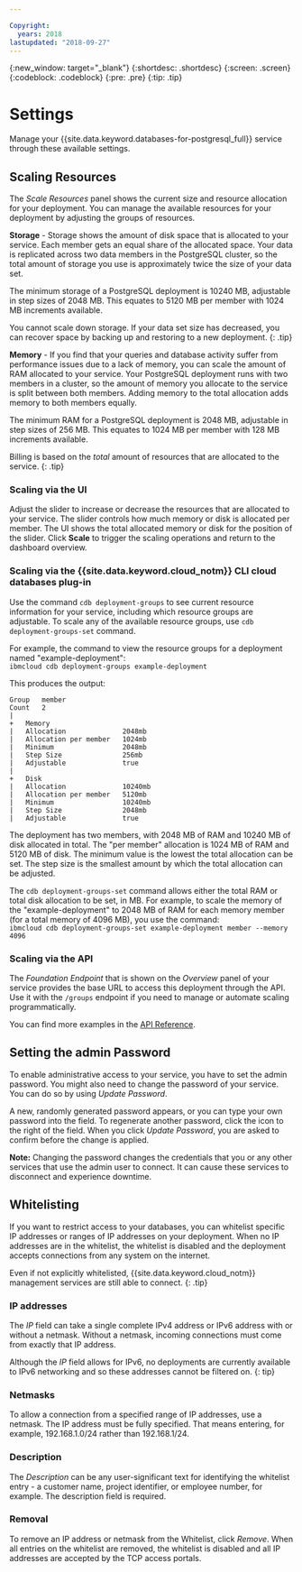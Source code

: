 ```yaml
---

Copyright:
  years: 2018
lastupdated: "2018-09-27"
---
```


{:new_window: target="_blank"}
{:shortdesc: .shortdesc}
{:screen: .screen}
{:codeblock: .codeblock}
{:pre: .pre}
{:tip: .tip}

# Settings

Manage your {{site.data.keyword.databases-for-postgresql_full}} service through these available settings.

## Scaling Resources

The _Scale Resources_ panel shows the current size and resource allocation for your deployment. You can manage the available resources for your deployment by adjusting the groups of resources. 

**Storage** - Storage shows the amount of disk space that is allocated to your service. Each member gets an equal share of the allocated space. Your data is replicated across two data members in the PostgreSQL cluster, so the total amount of storage you use is approximately twice the size of your data set.

The minimum storage of a PostgreSQL deployment is 10240 MB, adjustable in step sizes of 2048 MB. This equates to 5120 MB per member with 1024 MB increments available.

You cannot scale down storage. If your data set size has decreased, you can recover space by backing up and restoring to a new deployment.
{: .tip} 

**Memory** - If you find that your queries and database activity suffer from performance issues due to a lack of memory, you can scale the amount of RAM allocated to your service. Your PostgreSQL deployment runs with two members in a cluster, so the amount of memory you allocate to the service is split between both members. Adding memory to the total allocation adds memory to both members equally.

The minimum RAM for a PostgreSQL deployment is 2048 MB, adjustable in step sizes of 256 MB.  This equates to 1024 MB per member with 128 MB increments available.

Billing is based on the _total_ amount of resources that are allocated to the service.
{: .tip}

### Scaling via the UI

Adjust the slider to increase or decrease the resources that are allocated to your service. The slider controls how much memory or disk is allocated per member. The UI shows the total allocated memory or disk for the position of the slider. Click **Scale** to trigger the scaling operations and return to the dashboard overview. 

### Scaling via the {{site.data.keyword.cloud_notm}} CLI cloud databases plug-in

Use the command `cdb deployment-groups` to see current resource information for your service, including which resource groups are adjustable. To scale any of the available resource groups, use `cdb deployment-groups-set` command. 

For example, the command to view the resource groups for a deployment named "example-deployment":  
`ibmcloud cdb deployment-groups example-deployment`

This produces the output:

```
Group   member
Count   2
|
+   Memory
|   Allocation              2048mb
|   Allocation per member   1024mb
|   Minimum                 2048mb
|   Step Size               256mb
|   Adjustable              true
|
+   Disk
|   Allocation              10240mb
|   Allocation per member   5120mb
|   Minimum                 10240mb
|   Step Size               2048mb
|   Adjustable              true
```

The deployment has two members, with 2048 MB of RAM and 10240 MB of disk allocated in total. The "per member" allocation is 1024 MB of RAM and 5120 MB of disk. The minimum value is the lowest the total allocation can be set. The step size is the smallest amount by which the total allocation can be adjusted.

The `cdb deployment-groups-set` command allows either the total RAM or total disk allocation to be set, in MB. For example, to scale the memory of the "example-deployment" to 2048 MB of RAM for each memory member (for a total memory of 4096 MB), you use the command:  
`ibmcloud cdb deployment-groups-set example-deployment member --memory 4096`

### Scaling via the API

The _Foundation Endpoint_ that is shown on the _Overview_ panel of your service provides the base URL to access this deployment through the API. Use it with the `/groups` endpoint if you need to manage or automate scaling programmatically.

You can find more examples in the [API Reference](https://console.bluemix.net/apidocs/cloud-databases-api#get-currently-available-scaling-groups-from-a-depl).

## Setting the admin Password

To enable administrative access to your service, you have to set the admin password. You might also need to change the password of your service. You can do so by using _Update Password_.

A new, randomly generated password appears, or you can type your own password into the field. To regenerate another password, click the icon to the right of the field. When you click *Update Password*, you are asked to confirm before the change is applied. 

**Note:** Changing the password changes the credentials that you or any other services that use the admin user to connect. It can cause these services to disconnect and experience downtime.

## Whitelisting

If you want to restrict access to your databases, you can whitelist specific IP addresses or ranges of IP addresses on your deployment. When no IP addresses are in the whitelist, the whitelist is disabled and the deployment accepts connections from any system on the internet.

Even if not explicitly whitelisted, {{site.data.keyword.cloud_notm}} management services are still able to connect.
{: .tip}

### IP addresses

The *IP* field can take a single complete IPv4 address or IPv6 address with or without a netmask. Without a netmask, incoming connections must come from exactly that IP address. 

Although the *IP* field allows for IPv6, no deployments are currently available to IPv6 networking and so these addresses cannot be filtered on.
{: tip}

### Netmasks

To allow a connection from a specified range of IP addresses, use a netmask. The IP address must be fully specified. That means entering, for example, 192.168.1.0/24 rather than 192.168.1/24.

### Description

The *Description* can be any user-significant text for identifying the whitelist entry - a customer name, project identifier, or employee number, for example. The description field is required.

### Removal

To remove an IP address or netmask from the Whitelist, click *Remove*.
When all entries on the whitelist are removed, the whitelist is disabled and all IP addresses are accepted by the TCP access portals.